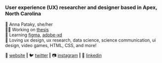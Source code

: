 ### User experience (UX) researcher and designer based in Apex, North Carolina

📛 Anna Pataky, she/her  
👩‍💻 Working on [thesis][thesis]  
🧠 Learning [figma][figma], [adobe-xd][adobexd]  
💙 Loving ux design, ux research, data science, science communication, ui design, video games, HTML, CSS, and more!

🏡 [website][website] **|** 
🐦 [twitter][twitter] **|** 
📷 [instagram][instagram] **|** 
👔 [linkedin][linkedin]

[thesis]: https://research.design.ncsu.edu/thenfinally/
[figma]: https://www.figma.com/
[adobexd]: https://www.adobe.com/products/xd.html
[website]: https://annapataky.com
[twitter]: https://twitter.com/snowywarriors
[instagram]: https://instagram.com/snowywarriors
[linkedin]: https://linkedin.com/in/anna-pataky
